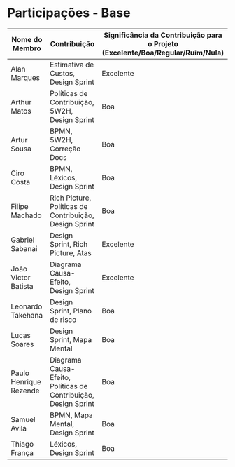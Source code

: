 # Participações - Base

|Nome do Membro | Contribuição | Significância da Contribuição para o Projeto (Excelente/Boa/Regular/Ruim/Nula) |
| -- | -- | -- |
| Alan Marques  | Estimativa de Custos, Design Sprint | Excelente |
| Arthur Matos  |  Políticas de Contribuição, 5W2H, Design Sprint | Boa |
| Artur Sousa  |  BPMN, 5W2H, Correção Docs | Boa |
| Ciro Costa  |  BPMN, Léxicos, Design Sprint | Boa |
| Filipe Machado |  Rich Picture, Políticas de Contribuição, Design Sprint | Boa |
| Gabriel Sabanai  |  Design Sprint, Rich Picture, Atas | Excelente |
| João Victor Batista |  Diagrama Causa-Efeito, Design Sprint | Excelente |
| Leonardo Takehana  |  Design Sprint, Plano de risco | Boa |
| Lucas Soares |  Design Sprint, Mapa Mental | Boa |    
| Paulo Henrique Rezende  |  Diagrama Causa-Efeito, Políticas de Contribuição, Design Sprint | Boa |
| Samuel Avila  |  BPMN, Mapa Mental, Design Sprint | Boa |
| Thiago França |  Léxicos, Design Sprint | Boa |

